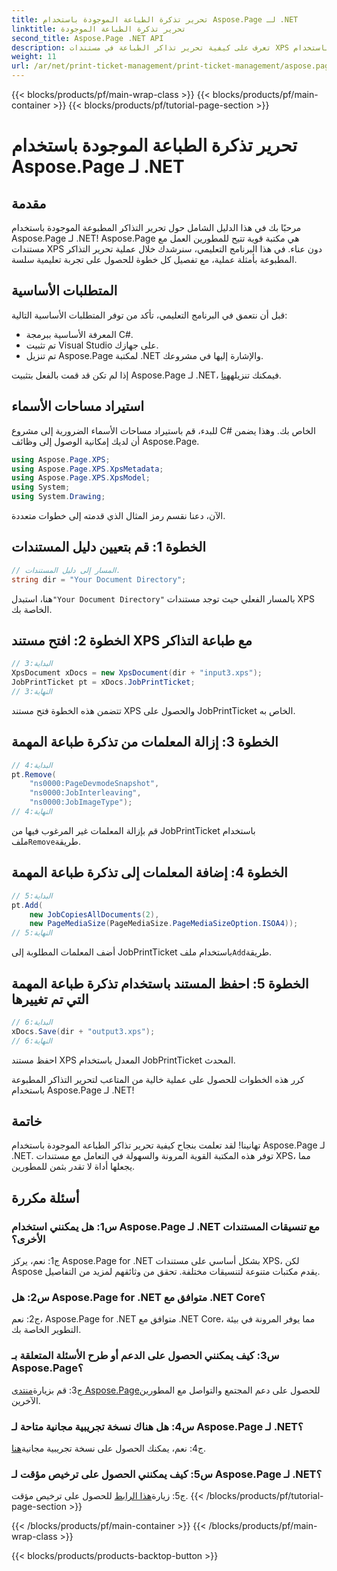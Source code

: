 ```yaml
---
title: تحرير تذكرة الطباعة الموجودة باستخدام Aspose.Page لـ .NET
linktitle: تحرير تذكرة الطباعة الموجودة
second_title: Aspose.Page .NET API
description: تعرف على كيفية تحرير تذاكر الطباعة في مستندات XPS باستخدام Aspose.Page لـ .NET. دليل خطوة بخطوة للمطورين. تعزيز التحكم في طباعة المستندات دون عناء.
weight: 11
url: /ar/net/print-ticket-management/print-ticket-management/aspose.page/
---
```


{{< blocks/products/pf/main-wrap-class >}}
{{< blocks/products/pf/main-container >}}
{{< blocks/products/pf/tutorial-page-section >}}

# تحرير تذكرة الطباعة الموجودة باستخدام Aspose.Page لـ .NET

## مقدمة

مرحبًا بك في هذا الدليل الشامل حول تحرير التذاكر المطبوعة الموجودة باستخدام Aspose.Page لـ .NET! Aspose.Page هي مكتبة قوية تتيح للمطورين العمل مع مستندات XPS دون عناء. في هذا البرنامج التعليمي، سنرشدك خلال عملية تحرير التذاكر المطبوعة بأمثلة عملية، مع تفصيل كل خطوة للحصول على تجربة تعليمية سلسة.

## المتطلبات الأساسية

قبل أن نتعمق في البرنامج التعليمي، تأكد من توفر المتطلبات الأساسية التالية:

- المعرفة الأساسية ببرمجة C#.
- تم تثبيت Visual Studio على جهازك.
- تم تنزيل Aspose.Page لمكتبة .NET والإشارة إليها في مشروعك.

 إذا لم تكن قد قمت بالفعل بتثبيت Aspose.Page لـ .NET، فيمكنك تنزيله[هنا](https://releases.aspose.com/page/net/).

## استيراد مساحات الأسماء

للبدء، قم باستيراد مساحات الأسماء الضرورية إلى مشروع C# الخاص بك. وهذا يضمن أن لديك إمكانية الوصول إلى وظائف Aspose.Page.

```csharp
using Aspose.Page.XPS;
using Aspose.Page.XPS.XpsMetadata;
using Aspose.Page.XPS.XpsModel;
using System;
using System.Drawing;
```

الآن، دعنا نقسم رمز المثال الذي قدمته إلى خطوات متعددة.

## الخطوة 1: قم بتعيين دليل المستندات

```csharp
// المسار إلى دليل المستندات.
string dir = "Your Document Directory";
```

 هنا، استبدل`"Your Document Directory"` بالمسار الفعلي حيث توجد مستندات XPS الخاصة بك.

## الخطوة 2: افتح مستند XPS مع طباعة التذاكر

```csharp
// البداية:3
XpsDocument xDocs = new XpsDocument(dir + "input3.xps");
JobPrintTicket pt = xDocs.JobPrintTicket;
// النهاية:3
```

تتضمن هذه الخطوة فتح مستند XPS والحصول على JobPrintTicket الخاص به.

## الخطوة 3: إزالة المعلمات من تذكرة طباعة المهمة

```csharp
// البداية:4
pt.Remove(
	"ns0000:PageDevmodeSnapshot",
	"ns0000:JobInterleaving",
	"ns0000:JobImageType");
// النهاية:4
```

 قم بإزالة المعلمات غير المرغوب فيها من JobPrintTicket باستخدام ملف`Remove`طريقة.

## الخطوة 4: إضافة المعلمات إلى تذكرة طباعة المهمة

```csharp
// البداية:5
pt.Add(
	new JobCopiesAllDocuments(2),
	new PageMediaSize(PageMediaSize.PageMediaSizeOption.ISOA4));
// النهاية:5
```

 أضف المعلمات المطلوبة إلى JobPrintTicket باستخدام ملف`Add`طريقة.

## الخطوة 5: احفظ المستند باستخدام تذكرة طباعة المهمة التي تم تغييرها

```csharp
// البداية:6
xDocs.Save(dir + "output3.xps");
// النهاية:6
```

احفظ مستند XPS المعدل باستخدام JobPrintTicket المحدث.

كرر هذه الخطوات للحصول على عملية خالية من المتاعب لتحرير التذاكر المطبوعة باستخدام Aspose.Page لـ .NET!

## خاتمة

تهانينا! لقد تعلمت بنجاح كيفية تحرير تذاكر الطباعة الموجودة باستخدام Aspose.Page لـ .NET. توفر هذه المكتبة القوية المرونة والسهولة في التعامل مع مستندات XPS، مما يجعلها أداة لا تقدر بثمن للمطورين.

## أسئلة مكررة

### س1: هل يمكنني استخدام Aspose.Page لـ .NET مع تنسيقات المستندات الأخرى؟

ج1: نعم، يركز Aspose.Page for .NET بشكل أساسي على مستندات XPS، لكن Aspose يقدم مكتبات متنوعة لتنسيقات مختلفة. تحقق من وثائقهم لمزيد من التفاصيل.

### س2: هل Aspose.Page for .NET متوافق مع .NET Core؟

ج2: نعم، Aspose.Page for .NET متوافق مع .NET Core، مما يوفر المرونة في بيئة التطوير الخاصة بك.

### س3: كيف يمكنني الحصول على الدعم أو طرح الأسئلة المتعلقة بـ Aspose.Page؟

 ج3: قم بزيارة[منتدى Aspose.Page](https://forum.aspose.com/c/page/39)للحصول على دعم المجتمع والتواصل مع المطورين الآخرين.

### س4: هل هناك نسخة تجريبية مجانية متاحة لـ Aspose.Page لـ .NET؟

 ج4: نعم، يمكنك الحصول على نسخة تجريبية مجانية[هنا](https://releases.aspose.com/).

### س5: كيف يمكنني الحصول على ترخيص مؤقت لـ Aspose.Page لـ .NET؟

 ج5: زيارة[هذا الرابط](https://purchase.aspose.com/temporary-license/) للحصول على ترخيص مؤقت.
{{< /blocks/products/pf/tutorial-page-section >}}

{{< /blocks/products/pf/main-container >}}
{{< /blocks/products/pf/main-wrap-class >}}

{{< blocks/products/products-backtop-button >}}
